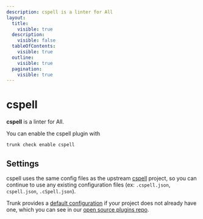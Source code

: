 ```yaml
---
description: cspell is a linter for All
layout:
  title:
    visible: true
  description:
    visible: false
  tableOfContents:
    visible: true
  outline:
    visible: true
  pagination:
    visible: true
---
```


# cspell

**cspell** is a linter for All.

You can enable the cspell plugin with

```shell
trunk check enable cspell
```

## Settings


cspell uses the same config files as the
upstream [cspell](https://github.com/streetsidesoftware/cspell#readme) project, so you can continue to use any
existing configuration files (ex: `.cspell.json`, `cspell.json`, `.cSpell.json`).
    

Trunk provides a [default configuration](https://github.com/trunk-io/plugins/tree/main/linters/cspell) if your project does not already have one,
which you can see in our [open source plugins repo](https://github.com/trunk-io/plugins/tree/main).
